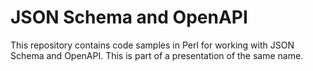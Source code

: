 # JSON Schema and OpenAPI

This repository contains code samples in Perl for working with JSON Schema and OpenAPI. This is part of a presentation of the same name.